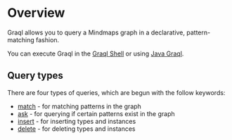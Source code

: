 # Overview

Graql allows you to query a Mindmaps graph in a declarative, pattern-matching
fashion.

You can execute Graql in the [Graql Shell](graql-shell.md) or using [Java
Graql](java-graql.md).

## Query types

There are four types of queries, which are begun with the follow keywords:
- [match](match-queries.md) - for matching patterns in the graph
- [ask](ask-queries.md) - for querying if certain patterns exist in the graph
- [insert](insert-queries.md) - for inserting types and instances
- [delete](delete-queries.md) - for deleting types and instances
